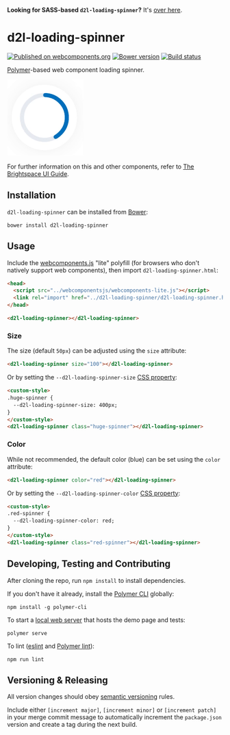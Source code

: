 **Looking for SASS-based `d2l-loading-spinner`?** It's [over here](https://github.com/BrightspaceUI/loading-spinner/tree/sass).

# d2l-loading-spinner
[![Published on webcomponents.org](https://img.shields.io/badge/webcomponents.org-published-blue.svg)](https://www.webcomponents.org/element/BrightspaceUI/loading-spinner)
[![Bower version][bower-image]][bower-url]
[![Build status][ci-image]][ci-url]

[Polymer](https://www.polymer-project.org)-based web component loading spinner.

![screenshot of loading component](/loading-spinner.gif?raw=true)

For further information on this and other components, refer to [The Brightspace UI Guide](https://github.com/BrightspaceUI/guide/wiki).

## Installation

`d2l-loading-spinner` can be installed from [Bower][bower-url]:
```shell
bower install d2l-loading-spinner
```

## Usage

Include the [webcomponents.js](http://webcomponents.org/polyfills/) "lite" polyfill (for browsers who don't natively support web components), then import `d2l-loading-spinner.html`:

```html
<head>
  <script src="../webcomponentsjs/webcomponents-lite.js"></script>
  <link rel="import" href="../d2l-loading-spinner/d2l-loading-spinner.html">
</head>
```

<!---
```
<custom-element-demo>
  <template>
    <script src="../webcomponentsjs/webcomponents-lite.js"></script>
    <link rel="import" href="d2l-loading-spinner.html">
    <next-code-block></next-code-block>
  </template>
</custom-element-demo>
```
-->
```html
<d2l-loading-spinner></d2l-loading-spinner>
```

### Size

The size (default `50px`) can be adjusted using the `size` attribute:

```html
<d2l-loading-spinner size="100"></d2l-loading-spinner>
```

Or by setting the `--d2l-loading-spinner-size` [CSS property](https://www.polymer-project.org/2.0/docs/devguide/custom-css-properties):

```html
<custom-style>
.huge-spinner {
  --d2l-loading-spinner-size: 400px;
}
</custom-style>
<d2l-loading-spinner class="huge-spinner"></d2l-loading-spinner>
```

### Color

While not recommended, the default color (blue) can be set using the `color` attribute:

```html
<d2l-loading-spinner color="red"></d2l-loading-spinner>
```

Or by setting the `--d2l-loading-spinner-color` [CSS property](https://www.polymer-project.org/2.0/docs/devguide/custom-css-properties):

```html
<custom-style>
.red-spinner {
  --d2l-loading-spinner-color: red;
}
</custom-style>
<d2l-loading-spinner class="red-spinner"></d2l-loading-spinner>
```

## Developing, Testing and Contributing

After cloning the repo, run `npm install` to install dependencies.

If you don't have it already, install the [Polymer CLI](https://www.polymer-project.org/2.0/docs/tools/polymer-cli) globally:

```shell
npm install -g polymer-cli
```

To start a [local web server](https://www.polymer-project.org/2.0/docs/tools/polymer-cli-commands#serve) that hosts the demo page and tests:

```shell
polymer serve
```

To lint ([eslint](http://eslint.org/) and [Polymer lint](https://www.polymer-project.org/2.0/docs/tools/polymer-cli-commands#lint)):

```shell
npm run lint
```

[bower-url]: http://bower.io/search/?q=d2l-loading-spinner
[bower-image]: https://badge.fury.io/bo/d2l-loading-spinner.svg
[ci-url]: https://travis-ci.org/BrightspaceUI/loading-spinner
[ci-image]: https://travis-ci.org/BrightspaceUI/loading-spinner.svg?branch=master

## Versioning & Releasing

All version changes should obey [semantic versioning](https://semver.org/) rules.

Include either `[increment major]`, `[increment minor]` or `[increment patch]` in your merge commit message to automatically increment the `package.json` version and create a tag during the next build.
